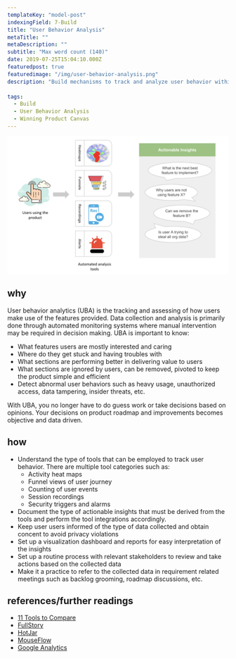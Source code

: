```yaml
---
templateKey: "model-post"
indexingField: 7-Build
title: "User Behavior Analysis"
metaTitle: ""
metaDescription: ""
subtitle: "Max word count (140)"
date: 2019-07-25T15:04:10.000Z
featuredpost: true
featuredimage: "/img/user-behavior-analysis.png"
description: "Build mechanisms to track and analyze user behavior within the system with the aim of improving features and providing better UX."

tags:
  - Build
  - User Behavior Analysis
  - Winning Product Canvas
---
```


![User Behavior Analysis](/img/user-behavior-analysis.png)

## why
User behavior analytics (UBA) is the tracking and assessing of how users make use of the features provided. Data collection and analysis is primarily done through automated monitoring systems where manual intervention may be required in decision making. UBA is important to know:
  - What features users are mostly interested and caring
  - Where do they get stuck and having troubles with
  - What sections are performing better in delivering value to users
  - What sections are ignored by users, can be removed, pivoted to keep the product simple and efficient
  - Detect abnormal user behaviors such as heavy usage, unauthorized access, data tampering, insider threats, etc.

With UBA, you no longer have to do guess work or take decisions based on opinions. Your decisions on product roadmap and improvements becomes objective and data driven.

## how
- Understand the type of tools that can be employed to track user behavior. There are multiple tool categories such as:
  - Activity heat maps
  - Funnel views of user journey
  - Counting of user events
  - Session recordings
  - Security triggers and alarms
- Document the type of actionable insights that must be derived from the tools and perform the tool integrations accordingly.
- Keep user users informed of the type of data collected and obtain concent to avoid privacy violations
- Set up a visualization dashboard and reports for easy interpretation of the insights
- Set up a routine process with relevant stakeholders to review and take actions based on the collected data
- Make it a practice to refer to the collected data in requirement related meetings such as backlog grooming, roadmap discussions, etc.

## references/further readings
 - [11 Tools to Compare](https://mopinion.com/11-visitor-recording-and-session-replay-tools-an-overview/)
 - [FullStory](https://www.fullstory.com/)
 - [HotJar](https://www.hotjar.com/)
 - [MouseFlow](https://mouseflow.com/)
 - [Google Analytics](https://analytics.google.com/analytics/web/)


